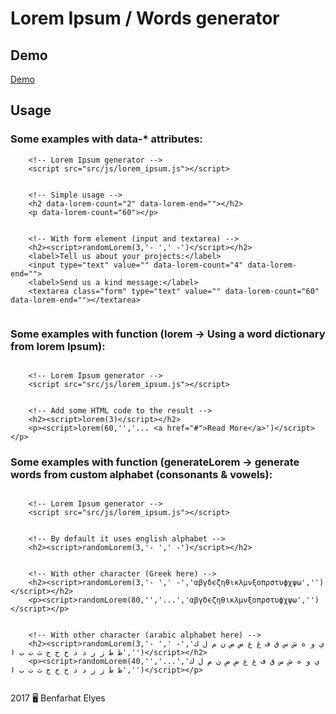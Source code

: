 # Lorem Ipsum / Words generator

## Demo

[Demo](https://benfarhat.github.io/lorem-ipsum-generator/)

## Usage
### Some examples with data-* attributes:

```
    <!-- Lorem Ipsum generator -->
    <script src="src/js/lorem_ipsum.js"></script>

    
    <!-- Simple usage -->
    <h2 data-lorem-count="2" data-lorem-end=""></h2>
    <p data-lorem-count="60"></p>
    

    <!-- With form element (input and textarea) -->
    <h2><script>randomLorem(3,'- ',' -')</script></h2>
    <label>Tell us about your projects:</label>
    <input type="text" value="" data-lorem-count="4" data-lorem-end="">
    <label>Send us a kind message:</label>
    <textarea class="form" type="text" value="" data-lorem-count="60" data-lorem-end=""></textarea>   
     
```

### Some examples with function (lorem -> Using a word dictionary from lorem Ipsum):

```

    <!-- Lorem Ipsum generator -->
    <script src="src/js/lorem_ipsum.js"></script>

    
    <!-- Add some HTML code to the result -->
    <h2><script>lorem(3)</script></h2>
    <p><script>lorem(60,'','... <a href="#">Read More</a>')</script></p> 

```

### Some examples with function (generateLorem -> generate words from custom alphabet (consonants & vowels):

```
    
    <!-- Lorem Ipsum generator -->
    <script src="src/js/lorem_ipsum.js"></script>
    
    
    <!-- By default it uses english alphabet -->
    <h2><script>randomLorem(3,'- ',' -')</script></h2>

    
    <!-- With other character (Greek here) -->
    <h2><script>randomLorem(3,'- ',' -','αβγδϵζηθικλμνξοπρστυϕχψω','')</script></h2>
    <p><script>randomLorem(80,'','...','αβγδϵζηθικλμνξοπρστυϕχψω','')</script></p> 
    
    
    <!-- With other character (arabic alphabet here) -->
    <h2><script>randomLorem(3,'- ',' -','ي و ه ش س ق ف غ ع ض ص ن م ل ك ظ ط ز ر ذ د خ ح ج ث ت ب ا','')</script></h2>
    <p><script>randomLorem(40,'','...','ي و ه ش س ق ف غ ع ض ص ن م ل ك ظ ط ز ر ذ د خ ح ج ث ت ب ا','')</script></p>
     
```

2017 🖥 Benfarhat Elyes
